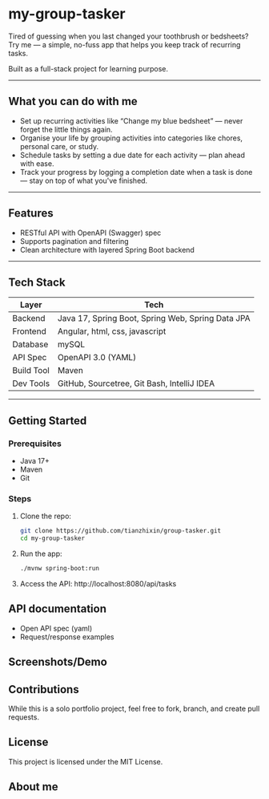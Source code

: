 # my-group-tasker

Tired of guessing when you last changed your toothbrush or bedsheets? Try
me — a simple, no-fuss app that helps you keep track of recurring tasks.

Built as a full-stack project for learning purpose.

---

## What you can do with me

* Set up recurring activities like “Change my blue bedsheet” — never forget
  the little things again.
* Organise your life by grouping activities into categories like chores,
  personal care, or study.
* Schedule tasks by setting a due date for each activity — plan ahead with
  ease.
* Track your progress by logging a completion date when a task is done
  — stay on top of what you've finished.

---

## Features
- RESTful API with OpenAPI (Swagger) spec
- Supports pagination and filtering
- Clean architecture with layered Spring Boot backend

---


## Tech Stack

| Layer      | Tech                                             |
|------------|--------------------------------------------------|
| Backend    | Java 17, Spring Boot, Spring Web, Spring Data JPA |
| Frontend   | Angular, html, css, javascript                   |
| Database   | mySQL                                            |
| API Spec   | OpenAPI 3.0 (YAML)                               |
| Build Tool | Maven                                            |
| Dev Tools  | GitHub, Sourcetree, Git Bash, IntelliJ IDEA      |
---
## Getting Started

### Prerequisites
- Java 17+
- Maven
- Git

### Steps

1. Clone the repo:
   ```bash
   git clone https://github.com/tianzhixin/group-tasker.git
   cd my-group-tasker

2. Run the app:
    ```bash
    ./mvnw spring-boot:run

3. Access the API:
   http://localhost:8080/api/tasks

## API documentation
   - Open API spec (yaml)
   - Request/response examples
   
## Screenshots/Demo

## Contributions
   While this is a solo portfolio project, feel free to fork, branch, 
   and create pull requests.

## License
   This project is licensed under the MIT License.
## About me
   

